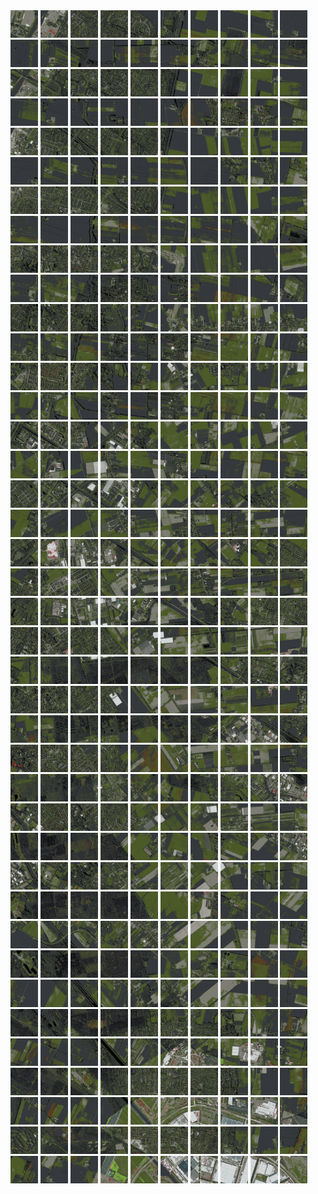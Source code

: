 <html>
<div>
<img src="https://github.com/HakkaTjakka/NL_TILE_MAP/blob/main/18/613/-1037/r.6130.-10370.png" height="44" width="44">
<img src="https://github.com/HakkaTjakka/NL_TILE_MAP/blob/main/18/613/-1037/r.6131.-10370.png" height="44" width="44">
<img src="https://github.com/HakkaTjakka/NL_TILE_MAP/blob/main/18/613/-1037/r.6132.-10370.png" height="44" width="44">
<img src="https://github.com/HakkaTjakka/NL_TILE_MAP/blob/main/18/613/-1037/r.6133.-10370.png" height="44" width="44">
<img src="https://github.com/HakkaTjakka/NL_TILE_MAP/blob/main/18/613/-1037/r.6134.-10370.png" height="44" width="44">
<img src="https://github.com/HakkaTjakka/NL_TILE_MAP/blob/main/18/613/-1037/r.6135.-10370.png" height="44" width="44">
<img src="https://github.com/HakkaTjakka/NL_TILE_MAP/blob/main/18/613/-1037/r.6136.-10370.png" height="44" width="44">
<img src="https://github.com/HakkaTjakka/NL_TILE_MAP/blob/main/18/613/-1037/r.6137.-10370.png" height="44" width="44">
<img src="https://github.com/HakkaTjakka/NL_TILE_MAP/blob/main/18/613/-1037/r.6138.-10370.png" height="44" width="44">
<img src="https://github.com/HakkaTjakka/NL_TILE_MAP/blob/main/18/613/-1037/r.6139.-10370.png" height="44" width="44">
<img src="https://github.com/HakkaTjakka/NL_TILE_MAP/blob/main/18/614/-1037/r.6140.-10370.png" height="44" width="44">
<img src="https://github.com/HakkaTjakka/NL_TILE_MAP/blob/main/18/614/-1037/r.6141.-10370.png" height="44" width="44">
<img src="https://github.com/HakkaTjakka/NL_TILE_MAP/blob/main/18/614/-1037/r.6142.-10370.png" height="44" width="44">
<img src="https://github.com/HakkaTjakka/NL_TILE_MAP/blob/main/18/614/-1037/r.6143.-10370.png" height="44" width="44">
<img src="https://github.com/HakkaTjakka/NL_TILE_MAP/blob/main/18/614/-1037/r.6144.-10370.png" height="44" width="44">
<img src="https://github.com/HakkaTjakka/NL_TILE_MAP/blob/main/18/614/-1037/r.6145.-10370.png" height="44" width="44">
<img src="https://github.com/HakkaTjakka/NL_TILE_MAP/blob/main/18/614/-1037/r.6146.-10370.png" height="44" width="44">
<img src="https://github.com/HakkaTjakka/NL_TILE_MAP/blob/main/18/614/-1037/r.6147.-10370.png" height="44" width="44">
<img src="https://github.com/HakkaTjakka/NL_TILE_MAP/blob/main/18/614/-1037/r.6148.-10370.png" height="44" width="44">
<img src="https://github.com/HakkaTjakka/NL_TILE_MAP/blob/main/18/614/-1037/r.6149.-10370.png" height="44" width="44">
<br>
<img src="https://github.com/HakkaTjakka/NL_TILE_MAP/blob/main/18/613/-1037/r.6130.-10369.png" height="44" width="44">
<img src="https://github.com/HakkaTjakka/NL_TILE_MAP/blob/main/18/613/-1037/r.6131.-10369.png" height="44" width="44">
<img src="https://github.com/HakkaTjakka/NL_TILE_MAP/blob/main/18/613/-1037/r.6132.-10369.png" height="44" width="44">
<img src="https://github.com/HakkaTjakka/NL_TILE_MAP/blob/main/18/613/-1037/r.6133.-10369.png" height="44" width="44">
<img src="https://github.com/HakkaTjakka/NL_TILE_MAP/blob/main/18/613/-1037/r.6134.-10369.png" height="44" width="44">
<img src="https://github.com/HakkaTjakka/NL_TILE_MAP/blob/main/18/613/-1037/r.6135.-10369.png" height="44" width="44">
<img src="https://github.com/HakkaTjakka/NL_TILE_MAP/blob/main/18/613/-1037/r.6136.-10369.png" height="44" width="44">
<img src="https://github.com/HakkaTjakka/NL_TILE_MAP/blob/main/18/613/-1037/r.6137.-10369.png" height="44" width="44">
<img src="https://github.com/HakkaTjakka/NL_TILE_MAP/blob/main/18/613/-1037/r.6138.-10369.png" height="44" width="44">
<img src="https://github.com/HakkaTjakka/NL_TILE_MAP/blob/main/18/613/-1037/r.6139.-10369.png" height="44" width="44">
<img src="https://github.com/HakkaTjakka/NL_TILE_MAP/blob/main/18/614/-1037/r.6140.-10369.png" height="44" width="44">
<img src="https://github.com/HakkaTjakka/NL_TILE_MAP/blob/main/18/614/-1037/r.6141.-10369.png" height="44" width="44">
<img src="https://github.com/HakkaTjakka/NL_TILE_MAP/blob/main/18/614/-1037/r.6142.-10369.png" height="44" width="44">
<img src="https://github.com/HakkaTjakka/NL_TILE_MAP/blob/main/18/614/-1037/r.6143.-10369.png" height="44" width="44">
<img src="https://github.com/HakkaTjakka/NL_TILE_MAP/blob/main/18/614/-1037/r.6144.-10369.png" height="44" width="44">
<img src="https://github.com/HakkaTjakka/NL_TILE_MAP/blob/main/18/614/-1037/r.6145.-10369.png" height="44" width="44">
<img src="https://github.com/HakkaTjakka/NL_TILE_MAP/blob/main/18/614/-1037/r.6146.-10369.png" height="44" width="44">
<img src="https://github.com/HakkaTjakka/NL_TILE_MAP/blob/main/18/614/-1037/r.6147.-10369.png" height="44" width="44">
<img src="https://github.com/HakkaTjakka/NL_TILE_MAP/blob/main/18/614/-1037/r.6148.-10369.png" height="44" width="44">
<img src="https://github.com/HakkaTjakka/NL_TILE_MAP/blob/main/18/614/-1037/r.6149.-10369.png" height="44" width="44">
<br>
<img src="https://github.com/HakkaTjakka/NL_TILE_MAP/blob/main/18/613/-1037/r.6130.-10368.png" height="44" width="44">
<img src="https://github.com/HakkaTjakka/NL_TILE_MAP/blob/main/18/613/-1037/r.6131.-10368.png" height="44" width="44">
<img src="https://github.com/HakkaTjakka/NL_TILE_MAP/blob/main/18/613/-1037/r.6132.-10368.png" height="44" width="44">
<img src="https://github.com/HakkaTjakka/NL_TILE_MAP/blob/main/18/613/-1037/r.6133.-10368.png" height="44" width="44">
<img src="https://github.com/HakkaTjakka/NL_TILE_MAP/blob/main/18/613/-1037/r.6134.-10368.png" height="44" width="44">
<img src="https://github.com/HakkaTjakka/NL_TILE_MAP/blob/main/18/613/-1037/r.6135.-10368.png" height="44" width="44">
<img src="https://github.com/HakkaTjakka/NL_TILE_MAP/blob/main/18/613/-1037/r.6136.-10368.png" height="44" width="44">
<img src="https://github.com/HakkaTjakka/NL_TILE_MAP/blob/main/18/613/-1037/r.6137.-10368.png" height="44" width="44">
<img src="https://github.com/HakkaTjakka/NL_TILE_MAP/blob/main/18/613/-1037/r.6138.-10368.png" height="44" width="44">
<img src="https://github.com/HakkaTjakka/NL_TILE_MAP/blob/main/18/613/-1037/r.6139.-10368.png" height="44" width="44">
<img src="https://github.com/HakkaTjakka/NL_TILE_MAP/blob/main/18/614/-1037/r.6140.-10368.png" height="44" width="44">
<img src="https://github.com/HakkaTjakka/NL_TILE_MAP/blob/main/18/614/-1037/r.6141.-10368.png" height="44" width="44">
<img src="https://github.com/HakkaTjakka/NL_TILE_MAP/blob/main/18/614/-1037/r.6142.-10368.png" height="44" width="44">
<img src="https://github.com/HakkaTjakka/NL_TILE_MAP/blob/main/18/614/-1037/r.6143.-10368.png" height="44" width="44">
<img src="https://github.com/HakkaTjakka/NL_TILE_MAP/blob/main/18/614/-1037/r.6144.-10368.png" height="44" width="44">
<img src="https://github.com/HakkaTjakka/NL_TILE_MAP/blob/main/18/614/-1037/r.6145.-10368.png" height="44" width="44">
<img src="https://github.com/HakkaTjakka/NL_TILE_MAP/blob/main/18/614/-1037/r.6146.-10368.png" height="44" width="44">
<img src="https://github.com/HakkaTjakka/NL_TILE_MAP/blob/main/18/614/-1037/r.6147.-10368.png" height="44" width="44">
<img src="https://github.com/HakkaTjakka/NL_TILE_MAP/blob/main/18/614/-1037/r.6148.-10368.png" height="44" width="44">
<img src="https://github.com/HakkaTjakka/NL_TILE_MAP/blob/main/18/614/-1037/r.6149.-10368.png" height="44" width="44">
<br>
<img src="https://github.com/HakkaTjakka/NL_TILE_MAP/blob/main/18/613/-1037/r.6130.-10367.png" height="44" width="44">
<img src="https://github.com/HakkaTjakka/NL_TILE_MAP/blob/main/18/613/-1037/r.6131.-10367.png" height="44" width="44">
<img src="https://github.com/HakkaTjakka/NL_TILE_MAP/blob/main/18/613/-1037/r.6132.-10367.png" height="44" width="44">
<img src="https://github.com/HakkaTjakka/NL_TILE_MAP/blob/main/18/613/-1037/r.6133.-10367.png" height="44" width="44">
<img src="https://github.com/HakkaTjakka/NL_TILE_MAP/blob/main/18/613/-1037/r.6134.-10367.png" height="44" width="44">
<img src="https://github.com/HakkaTjakka/NL_TILE_MAP/blob/main/18/613/-1037/r.6135.-10367.png" height="44" width="44">
<img src="https://github.com/HakkaTjakka/NL_TILE_MAP/blob/main/18/613/-1037/r.6136.-10367.png" height="44" width="44">
<img src="https://github.com/HakkaTjakka/NL_TILE_MAP/blob/main/18/613/-1037/r.6137.-10367.png" height="44" width="44">
<img src="https://github.com/HakkaTjakka/NL_TILE_MAP/blob/main/18/613/-1037/r.6138.-10367.png" height="44" width="44">
<img src="https://github.com/HakkaTjakka/NL_TILE_MAP/blob/main/18/613/-1037/r.6139.-10367.png" height="44" width="44">
<img src="https://github.com/HakkaTjakka/NL_TILE_MAP/blob/main/18/614/-1037/r.6140.-10367.png" height="44" width="44">
<img src="https://github.com/HakkaTjakka/NL_TILE_MAP/blob/main/18/614/-1037/r.6141.-10367.png" height="44" width="44">
<img src="https://github.com/HakkaTjakka/NL_TILE_MAP/blob/main/18/614/-1037/r.6142.-10367.png" height="44" width="44">
<img src="https://github.com/HakkaTjakka/NL_TILE_MAP/blob/main/18/614/-1037/r.6143.-10367.png" height="44" width="44">
<img src="https://github.com/HakkaTjakka/NL_TILE_MAP/blob/main/18/614/-1037/r.6144.-10367.png" height="44" width="44">
<img src="https://github.com/HakkaTjakka/NL_TILE_MAP/blob/main/18/614/-1037/r.6145.-10367.png" height="44" width="44">
<img src="https://github.com/HakkaTjakka/NL_TILE_MAP/blob/main/18/614/-1037/r.6146.-10367.png" height="44" width="44">
<img src="https://github.com/HakkaTjakka/NL_TILE_MAP/blob/main/18/614/-1037/r.6147.-10367.png" height="44" width="44">
<img src="https://github.com/HakkaTjakka/NL_TILE_MAP/blob/main/18/614/-1037/r.6148.-10367.png" height="44" width="44">
<img src="https://github.com/HakkaTjakka/NL_TILE_MAP/blob/main/18/614/-1037/r.6149.-10367.png" height="44" width="44">
<br>
<img src="https://github.com/HakkaTjakka/NL_TILE_MAP/blob/main/18/613/-1037/r.6130.-10366.png" height="44" width="44">
<img src="https://github.com/HakkaTjakka/NL_TILE_MAP/blob/main/18/613/-1037/r.6131.-10366.png" height="44" width="44">
<img src="https://github.com/HakkaTjakka/NL_TILE_MAP/blob/main/18/613/-1037/r.6132.-10366.png" height="44" width="44">
<img src="https://github.com/HakkaTjakka/NL_TILE_MAP/blob/main/18/613/-1037/r.6133.-10366.png" height="44" width="44">
<img src="https://github.com/HakkaTjakka/NL_TILE_MAP/blob/main/18/613/-1037/r.6134.-10366.png" height="44" width="44">
<img src="https://github.com/HakkaTjakka/NL_TILE_MAP/blob/main/18/613/-1037/r.6135.-10366.png" height="44" width="44">
<img src="https://github.com/HakkaTjakka/NL_TILE_MAP/blob/main/18/613/-1037/r.6136.-10366.png" height="44" width="44">
<img src="https://github.com/HakkaTjakka/NL_TILE_MAP/blob/main/18/613/-1037/r.6137.-10366.png" height="44" width="44">
<img src="https://github.com/HakkaTjakka/NL_TILE_MAP/blob/main/18/613/-1037/r.6138.-10366.png" height="44" width="44">
<img src="https://github.com/HakkaTjakka/NL_TILE_MAP/blob/main/18/613/-1037/r.6139.-10366.png" height="44" width="44">
<img src="https://github.com/HakkaTjakka/NL_TILE_MAP/blob/main/18/614/-1037/r.6140.-10366.png" height="44" width="44">
<img src="https://github.com/HakkaTjakka/NL_TILE_MAP/blob/main/18/614/-1037/r.6141.-10366.png" height="44" width="44">
<img src="https://github.com/HakkaTjakka/NL_TILE_MAP/blob/main/18/614/-1037/r.6142.-10366.png" height="44" width="44">
<img src="https://github.com/HakkaTjakka/NL_TILE_MAP/blob/main/18/614/-1037/r.6143.-10366.png" height="44" width="44">
<img src="https://github.com/HakkaTjakka/NL_TILE_MAP/blob/main/18/614/-1037/r.6144.-10366.png" height="44" width="44">
<img src="https://github.com/HakkaTjakka/NL_TILE_MAP/blob/main/18/614/-1037/r.6145.-10366.png" height="44" width="44">
<img src="https://github.com/HakkaTjakka/NL_TILE_MAP/blob/main/18/614/-1037/r.6146.-10366.png" height="44" width="44">
<img src="https://github.com/HakkaTjakka/NL_TILE_MAP/blob/main/18/614/-1037/r.6147.-10366.png" height="44" width="44">
<img src="https://github.com/HakkaTjakka/NL_TILE_MAP/blob/main/18/614/-1037/r.6148.-10366.png" height="44" width="44">
<img src="https://github.com/HakkaTjakka/NL_TILE_MAP/blob/main/18/614/-1037/r.6149.-10366.png" height="44" width="44">
<br>
<img src="https://github.com/HakkaTjakka/NL_TILE_MAP/blob/main/18/613/-1037/r.6130.-10365.png" height="44" width="44">
<img src="https://github.com/HakkaTjakka/NL_TILE_MAP/blob/main/18/613/-1037/r.6131.-10365.png" height="44" width="44">
<img src="https://github.com/HakkaTjakka/NL_TILE_MAP/blob/main/18/613/-1037/r.6132.-10365.png" height="44" width="44">
<img src="https://github.com/HakkaTjakka/NL_TILE_MAP/blob/main/18/613/-1037/r.6133.-10365.png" height="44" width="44">
<img src="https://github.com/HakkaTjakka/NL_TILE_MAP/blob/main/18/613/-1037/r.6134.-10365.png" height="44" width="44">
<img src="https://github.com/HakkaTjakka/NL_TILE_MAP/blob/main/18/613/-1037/r.6135.-10365.png" height="44" width="44">
<img src="https://github.com/HakkaTjakka/NL_TILE_MAP/blob/main/18/613/-1037/r.6136.-10365.png" height="44" width="44">
<img src="https://github.com/HakkaTjakka/NL_TILE_MAP/blob/main/18/613/-1037/r.6137.-10365.png" height="44" width="44">
<img src="https://github.com/HakkaTjakka/NL_TILE_MAP/blob/main/18/613/-1037/r.6138.-10365.png" height="44" width="44">
<img src="https://github.com/HakkaTjakka/NL_TILE_MAP/blob/main/18/613/-1037/r.6139.-10365.png" height="44" width="44">
<img src="https://github.com/HakkaTjakka/NL_TILE_MAP/blob/main/18/614/-1037/r.6140.-10365.png" height="44" width="44">
<img src="https://github.com/HakkaTjakka/NL_TILE_MAP/blob/main/18/614/-1037/r.6141.-10365.png" height="44" width="44">
<img src="https://github.com/HakkaTjakka/NL_TILE_MAP/blob/main/18/614/-1037/r.6142.-10365.png" height="44" width="44">
<img src="https://github.com/HakkaTjakka/NL_TILE_MAP/blob/main/18/614/-1037/r.6143.-10365.png" height="44" width="44">
<img src="https://github.com/HakkaTjakka/NL_TILE_MAP/blob/main/18/614/-1037/r.6144.-10365.png" height="44" width="44">
<img src="https://github.com/HakkaTjakka/NL_TILE_MAP/blob/main/18/614/-1037/r.6145.-10365.png" height="44" width="44">
<img src="https://github.com/HakkaTjakka/NL_TILE_MAP/blob/main/18/614/-1037/r.6146.-10365.png" height="44" width="44">
<img src="https://github.com/HakkaTjakka/NL_TILE_MAP/blob/main/18/614/-1037/r.6147.-10365.png" height="44" width="44">
<img src="https://github.com/HakkaTjakka/NL_TILE_MAP/blob/main/18/614/-1037/r.6148.-10365.png" height="44" width="44">
<img src="https://github.com/HakkaTjakka/NL_TILE_MAP/blob/main/18/614/-1037/r.6149.-10365.png" height="44" width="44">
<br>
<img src="https://github.com/HakkaTjakka/NL_TILE_MAP/blob/main/18/613/-1037/r.6130.-10364.png" height="44" width="44">
<img src="https://github.com/HakkaTjakka/NL_TILE_MAP/blob/main/18/613/-1037/r.6131.-10364.png" height="44" width="44">
<img src="https://github.com/HakkaTjakka/NL_TILE_MAP/blob/main/18/613/-1037/r.6132.-10364.png" height="44" width="44">
<img src="https://github.com/HakkaTjakka/NL_TILE_MAP/blob/main/18/613/-1037/r.6133.-10364.png" height="44" width="44">
<img src="https://github.com/HakkaTjakka/NL_TILE_MAP/blob/main/18/613/-1037/r.6134.-10364.png" height="44" width="44">
<img src="https://github.com/HakkaTjakka/NL_TILE_MAP/blob/main/18/613/-1037/r.6135.-10364.png" height="44" width="44">
<img src="https://github.com/HakkaTjakka/NL_TILE_MAP/blob/main/18/613/-1037/r.6136.-10364.png" height="44" width="44">
<img src="https://github.com/HakkaTjakka/NL_TILE_MAP/blob/main/18/613/-1037/r.6137.-10364.png" height="44" width="44">
<img src="https://github.com/HakkaTjakka/NL_TILE_MAP/blob/main/18/613/-1037/r.6138.-10364.png" height="44" width="44">
<img src="https://github.com/HakkaTjakka/NL_TILE_MAP/blob/main/18/613/-1037/r.6139.-10364.png" height="44" width="44">
<img src="https://github.com/HakkaTjakka/NL_TILE_MAP/blob/main/18/614/-1037/r.6140.-10364.png" height="44" width="44">
<img src="https://github.com/HakkaTjakka/NL_TILE_MAP/blob/main/18/614/-1037/r.6141.-10364.png" height="44" width="44">
<img src="https://github.com/HakkaTjakka/NL_TILE_MAP/blob/main/18/614/-1037/r.6142.-10364.png" height="44" width="44">
<img src="https://github.com/HakkaTjakka/NL_TILE_MAP/blob/main/18/614/-1037/r.6143.-10364.png" height="44" width="44">
<img src="https://github.com/HakkaTjakka/NL_TILE_MAP/blob/main/18/614/-1037/r.6144.-10364.png" height="44" width="44">
<img src="https://github.com/HakkaTjakka/NL_TILE_MAP/blob/main/18/614/-1037/r.6145.-10364.png" height="44" width="44">
<img src="https://github.com/HakkaTjakka/NL_TILE_MAP/blob/main/18/614/-1037/r.6146.-10364.png" height="44" width="44">
<img src="https://github.com/HakkaTjakka/NL_TILE_MAP/blob/main/18/614/-1037/r.6147.-10364.png" height="44" width="44">
<img src="https://github.com/HakkaTjakka/NL_TILE_MAP/blob/main/18/614/-1037/r.6148.-10364.png" height="44" width="44">
<img src="https://github.com/HakkaTjakka/NL_TILE_MAP/blob/main/18/614/-1037/r.6149.-10364.png" height="44" width="44">
<br>
<img src="https://github.com/HakkaTjakka/NL_TILE_MAP/blob/main/18/613/-1037/r.6130.-10363.png" height="44" width="44">
<img src="https://github.com/HakkaTjakka/NL_TILE_MAP/blob/main/18/613/-1037/r.6131.-10363.png" height="44" width="44">
<img src="https://github.com/HakkaTjakka/NL_TILE_MAP/blob/main/18/613/-1037/r.6132.-10363.png" height="44" width="44">
<img src="https://github.com/HakkaTjakka/NL_TILE_MAP/blob/main/18/613/-1037/r.6133.-10363.png" height="44" width="44">
<img src="https://github.com/HakkaTjakka/NL_TILE_MAP/blob/main/18/613/-1037/r.6134.-10363.png" height="44" width="44">
<img src="https://github.com/HakkaTjakka/NL_TILE_MAP/blob/main/18/613/-1037/r.6135.-10363.png" height="44" width="44">
<img src="https://github.com/HakkaTjakka/NL_TILE_MAP/blob/main/18/613/-1037/r.6136.-10363.png" height="44" width="44">
<img src="https://github.com/HakkaTjakka/NL_TILE_MAP/blob/main/18/613/-1037/r.6137.-10363.png" height="44" width="44">
<img src="https://github.com/HakkaTjakka/NL_TILE_MAP/blob/main/18/613/-1037/r.6138.-10363.png" height="44" width="44">
<img src="https://github.com/HakkaTjakka/NL_TILE_MAP/blob/main/18/613/-1037/r.6139.-10363.png" height="44" width="44">
<img src="https://github.com/HakkaTjakka/NL_TILE_MAP/blob/main/18/614/-1037/r.6140.-10363.png" height="44" width="44">
<img src="https://github.com/HakkaTjakka/NL_TILE_MAP/blob/main/18/614/-1037/r.6141.-10363.png" height="44" width="44">
<img src="https://github.com/HakkaTjakka/NL_TILE_MAP/blob/main/18/614/-1037/r.6142.-10363.png" height="44" width="44">
<img src="https://github.com/HakkaTjakka/NL_TILE_MAP/blob/main/18/614/-1037/r.6143.-10363.png" height="44" width="44">
<img src="https://github.com/HakkaTjakka/NL_TILE_MAP/blob/main/18/614/-1037/r.6144.-10363.png" height="44" width="44">
<img src="https://github.com/HakkaTjakka/NL_TILE_MAP/blob/main/18/614/-1037/r.6145.-10363.png" height="44" width="44">
<img src="https://github.com/HakkaTjakka/NL_TILE_MAP/blob/main/18/614/-1037/r.6146.-10363.png" height="44" width="44">
<img src="https://github.com/HakkaTjakka/NL_TILE_MAP/blob/main/18/614/-1037/r.6147.-10363.png" height="44" width="44">
<img src="https://github.com/HakkaTjakka/NL_TILE_MAP/blob/main/18/614/-1037/r.6148.-10363.png" height="44" width="44">
<img src="https://github.com/HakkaTjakka/NL_TILE_MAP/blob/main/18/614/-1037/r.6149.-10363.png" height="44" width="44">
<br>
<img src="https://github.com/HakkaTjakka/NL_TILE_MAP/blob/main/18/613/-1037/r.6130.-10362.png" height="44" width="44">
<img src="https://github.com/HakkaTjakka/NL_TILE_MAP/blob/main/18/613/-1037/r.6131.-10362.png" height="44" width="44">
<img src="https://github.com/HakkaTjakka/NL_TILE_MAP/blob/main/18/613/-1037/r.6132.-10362.png" height="44" width="44">
<img src="https://github.com/HakkaTjakka/NL_TILE_MAP/blob/main/18/613/-1037/r.6133.-10362.png" height="44" width="44">
<img src="https://github.com/HakkaTjakka/NL_TILE_MAP/blob/main/18/613/-1037/r.6134.-10362.png" height="44" width="44">
<img src="https://github.com/HakkaTjakka/NL_TILE_MAP/blob/main/18/613/-1037/r.6135.-10362.png" height="44" width="44">
<img src="https://github.com/HakkaTjakka/NL_TILE_MAP/blob/main/18/613/-1037/r.6136.-10362.png" height="44" width="44">
<img src="https://github.com/HakkaTjakka/NL_TILE_MAP/blob/main/18/613/-1037/r.6137.-10362.png" height="44" width="44">
<img src="https://github.com/HakkaTjakka/NL_TILE_MAP/blob/main/18/613/-1037/r.6138.-10362.png" height="44" width="44">
<img src="https://github.com/HakkaTjakka/NL_TILE_MAP/blob/main/18/613/-1037/r.6139.-10362.png" height="44" width="44">
<img src="https://github.com/HakkaTjakka/NL_TILE_MAP/blob/main/18/614/-1037/r.6140.-10362.png" height="44" width="44">
<img src="https://github.com/HakkaTjakka/NL_TILE_MAP/blob/main/18/614/-1037/r.6141.-10362.png" height="44" width="44">
<img src="https://github.com/HakkaTjakka/NL_TILE_MAP/blob/main/18/614/-1037/r.6142.-10362.png" height="44" width="44">
<img src="https://github.com/HakkaTjakka/NL_TILE_MAP/blob/main/18/614/-1037/r.6143.-10362.png" height="44" width="44">
<img src="https://github.com/HakkaTjakka/NL_TILE_MAP/blob/main/18/614/-1037/r.6144.-10362.png" height="44" width="44">
<img src="https://github.com/HakkaTjakka/NL_TILE_MAP/blob/main/18/614/-1037/r.6145.-10362.png" height="44" width="44">
<img src="https://github.com/HakkaTjakka/NL_TILE_MAP/blob/main/18/614/-1037/r.6146.-10362.png" height="44" width="44">
<img src="https://github.com/HakkaTjakka/NL_TILE_MAP/blob/main/18/614/-1037/r.6147.-10362.png" height="44" width="44">
<img src="https://github.com/HakkaTjakka/NL_TILE_MAP/blob/main/18/614/-1037/r.6148.-10362.png" height="44" width="44">
<img src="https://github.com/HakkaTjakka/NL_TILE_MAP/blob/main/18/614/-1037/r.6149.-10362.png" height="44" width="44">
<br>
<img src="https://github.com/HakkaTjakka/NL_TILE_MAP/blob/main/18/613/-1037/r.6130.-10361.png" height="44" width="44">
<img src="https://github.com/HakkaTjakka/NL_TILE_MAP/blob/main/18/613/-1037/r.6131.-10361.png" height="44" width="44">
<img src="https://github.com/HakkaTjakka/NL_TILE_MAP/blob/main/18/613/-1037/r.6132.-10361.png" height="44" width="44">
<img src="https://github.com/HakkaTjakka/NL_TILE_MAP/blob/main/18/613/-1037/r.6133.-10361.png" height="44" width="44">
<img src="https://github.com/HakkaTjakka/NL_TILE_MAP/blob/main/18/613/-1037/r.6134.-10361.png" height="44" width="44">
<img src="https://github.com/HakkaTjakka/NL_TILE_MAP/blob/main/18/613/-1037/r.6135.-10361.png" height="44" width="44">
<img src="https://github.com/HakkaTjakka/NL_TILE_MAP/blob/main/18/613/-1037/r.6136.-10361.png" height="44" width="44">
<img src="https://github.com/HakkaTjakka/NL_TILE_MAP/blob/main/18/613/-1037/r.6137.-10361.png" height="44" width="44">
<img src="https://github.com/HakkaTjakka/NL_TILE_MAP/blob/main/18/613/-1037/r.6138.-10361.png" height="44" width="44">
<img src="https://github.com/HakkaTjakka/NL_TILE_MAP/blob/main/18/613/-1037/r.6139.-10361.png" height="44" width="44">
<img src="https://github.com/HakkaTjakka/NL_TILE_MAP/blob/main/18/614/-1037/r.6140.-10361.png" height="44" width="44">
<img src="https://github.com/HakkaTjakka/NL_TILE_MAP/blob/main/18/614/-1037/r.6141.-10361.png" height="44" width="44">
<img src="https://github.com/HakkaTjakka/NL_TILE_MAP/blob/main/18/614/-1037/r.6142.-10361.png" height="44" width="44">
<img src="https://github.com/HakkaTjakka/NL_TILE_MAP/blob/main/18/614/-1037/r.6143.-10361.png" height="44" width="44">
<img src="https://github.com/HakkaTjakka/NL_TILE_MAP/blob/main/18/614/-1037/r.6144.-10361.png" height="44" width="44">
<img src="https://github.com/HakkaTjakka/NL_TILE_MAP/blob/main/18/614/-1037/r.6145.-10361.png" height="44" width="44">
<img src="https://github.com/HakkaTjakka/NL_TILE_MAP/blob/main/18/614/-1037/r.6146.-10361.png" height="44" width="44">
<img src="https://github.com/HakkaTjakka/NL_TILE_MAP/blob/main/18/614/-1037/r.6147.-10361.png" height="44" width="44">
<img src="https://github.com/HakkaTjakka/NL_TILE_MAP/blob/main/18/614/-1037/r.6148.-10361.png" height="44" width="44">
<img src="https://github.com/HakkaTjakka/NL_TILE_MAP/blob/main/18/614/-1037/r.6149.-10361.png" height="44" width="44">
<br>
<img src="https://github.com/HakkaTjakka/NL_TILE_MAP/blob/main/18/613/-1036/r.6130.-10360.png" height="44" width="44">
<img src="https://github.com/HakkaTjakka/NL_TILE_MAP/blob/main/18/613/-1036/r.6131.-10360.png" height="44" width="44">
<img src="https://github.com/HakkaTjakka/NL_TILE_MAP/blob/main/18/613/-1036/r.6132.-10360.png" height="44" width="44">
<img src="https://github.com/HakkaTjakka/NL_TILE_MAP/blob/main/18/613/-1036/r.6133.-10360.png" height="44" width="44">
<img src="https://github.com/HakkaTjakka/NL_TILE_MAP/blob/main/18/613/-1036/r.6134.-10360.png" height="44" width="44">
<img src="https://github.com/HakkaTjakka/NL_TILE_MAP/blob/main/18/613/-1036/r.6135.-10360.png" height="44" width="44">
<img src="https://github.com/HakkaTjakka/NL_TILE_MAP/blob/main/18/613/-1036/r.6136.-10360.png" height="44" width="44">
<img src="https://github.com/HakkaTjakka/NL_TILE_MAP/blob/main/18/613/-1036/r.6137.-10360.png" height="44" width="44">
<img src="https://github.com/HakkaTjakka/NL_TILE_MAP/blob/main/18/613/-1036/r.6138.-10360.png" height="44" width="44">
<img src="https://github.com/HakkaTjakka/NL_TILE_MAP/blob/main/18/613/-1036/r.6139.-10360.png" height="44" width="44">
<img src="https://github.com/HakkaTjakka/NL_TILE_MAP/blob/main/18/614/-1036/r.6140.-10360.png" height="44" width="44">
<img src="https://github.com/HakkaTjakka/NL_TILE_MAP/blob/main/18/614/-1036/r.6141.-10360.png" height="44" width="44">
<img src="https://github.com/HakkaTjakka/NL_TILE_MAP/blob/main/18/614/-1036/r.6142.-10360.png" height="44" width="44">
<img src="https://github.com/HakkaTjakka/NL_TILE_MAP/blob/main/18/614/-1036/r.6143.-10360.png" height="44" width="44">
<img src="https://github.com/HakkaTjakka/NL_TILE_MAP/blob/main/18/614/-1036/r.6144.-10360.png" height="44" width="44">
<img src="https://github.com/HakkaTjakka/NL_TILE_MAP/blob/main/18/614/-1036/r.6145.-10360.png" height="44" width="44">
<img src="https://github.com/HakkaTjakka/NL_TILE_MAP/blob/main/18/614/-1036/r.6146.-10360.png" height="44" width="44">
<img src="https://github.com/HakkaTjakka/NL_TILE_MAP/blob/main/18/614/-1036/r.6147.-10360.png" height="44" width="44">
<img src="https://github.com/HakkaTjakka/NL_TILE_MAP/blob/main/18/614/-1036/r.6148.-10360.png" height="44" width="44">
<img src="https://github.com/HakkaTjakka/NL_TILE_MAP/blob/main/18/614/-1036/r.6149.-10360.png" height="44" width="44">
<br>
<img src="https://github.com/HakkaTjakka/NL_TILE_MAP/blob/main/18/613/-1036/r.6130.-10359.png" height="44" width="44">
<img src="https://github.com/HakkaTjakka/NL_TILE_MAP/blob/main/18/613/-1036/r.6131.-10359.png" height="44" width="44">
<img src="https://github.com/HakkaTjakka/NL_TILE_MAP/blob/main/18/613/-1036/r.6132.-10359.png" height="44" width="44">
<img src="https://github.com/HakkaTjakka/NL_TILE_MAP/blob/main/18/613/-1036/r.6133.-10359.png" height="44" width="44">
<img src="https://github.com/HakkaTjakka/NL_TILE_MAP/blob/main/18/613/-1036/r.6134.-10359.png" height="44" width="44">
<img src="https://github.com/HakkaTjakka/NL_TILE_MAP/blob/main/18/613/-1036/r.6135.-10359.png" height="44" width="44">
<img src="https://github.com/HakkaTjakka/NL_TILE_MAP/blob/main/18/613/-1036/r.6136.-10359.png" height="44" width="44">
<img src="https://github.com/HakkaTjakka/NL_TILE_MAP/blob/main/18/613/-1036/r.6137.-10359.png" height="44" width="44">
<img src="https://github.com/HakkaTjakka/NL_TILE_MAP/blob/main/18/613/-1036/r.6138.-10359.png" height="44" width="44">
<img src="https://github.com/HakkaTjakka/NL_TILE_MAP/blob/main/18/613/-1036/r.6139.-10359.png" height="44" width="44">
<img src="https://github.com/HakkaTjakka/NL_TILE_MAP/blob/main/18/614/-1036/r.6140.-10359.png" height="44" width="44">
<img src="https://github.com/HakkaTjakka/NL_TILE_MAP/blob/main/18/614/-1036/r.6141.-10359.png" height="44" width="44">
<img src="https://github.com/HakkaTjakka/NL_TILE_MAP/blob/main/18/614/-1036/r.6142.-10359.png" height="44" width="44">
<img src="https://github.com/HakkaTjakka/NL_TILE_MAP/blob/main/18/614/-1036/r.6143.-10359.png" height="44" width="44">
<img src="https://github.com/HakkaTjakka/NL_TILE_MAP/blob/main/18/614/-1036/r.6144.-10359.png" height="44" width="44">
<img src="https://github.com/HakkaTjakka/NL_TILE_MAP/blob/main/18/614/-1036/r.6145.-10359.png" height="44" width="44">
<img src="https://github.com/HakkaTjakka/NL_TILE_MAP/blob/main/18/614/-1036/r.6146.-10359.png" height="44" width="44">
<img src="https://github.com/HakkaTjakka/NL_TILE_MAP/blob/main/18/614/-1036/r.6147.-10359.png" height="44" width="44">
<img src="https://github.com/HakkaTjakka/NL_TILE_MAP/blob/main/18/614/-1036/r.6148.-10359.png" height="44" width="44">
<img src="https://github.com/HakkaTjakka/NL_TILE_MAP/blob/main/18/614/-1036/r.6149.-10359.png" height="44" width="44">
<br>
<img src="https://github.com/HakkaTjakka/NL_TILE_MAP/blob/main/18/613/-1036/r.6130.-10358.png" height="44" width="44">
<img src="https://github.com/HakkaTjakka/NL_TILE_MAP/blob/main/18/613/-1036/r.6131.-10358.png" height="44" width="44">
<img src="https://github.com/HakkaTjakka/NL_TILE_MAP/blob/main/18/613/-1036/r.6132.-10358.png" height="44" width="44">
<img src="https://github.com/HakkaTjakka/NL_TILE_MAP/blob/main/18/613/-1036/r.6133.-10358.png" height="44" width="44">
<img src="https://github.com/HakkaTjakka/NL_TILE_MAP/blob/main/18/613/-1036/r.6134.-10358.png" height="44" width="44">
<img src="https://github.com/HakkaTjakka/NL_TILE_MAP/blob/main/18/613/-1036/r.6135.-10358.png" height="44" width="44">
<img src="https://github.com/HakkaTjakka/NL_TILE_MAP/blob/main/18/613/-1036/r.6136.-10358.png" height="44" width="44">
<img src="https://github.com/HakkaTjakka/NL_TILE_MAP/blob/main/18/613/-1036/r.6137.-10358.png" height="44" width="44">
<img src="https://github.com/HakkaTjakka/NL_TILE_MAP/blob/main/18/613/-1036/r.6138.-10358.png" height="44" width="44">
<img src="https://github.com/HakkaTjakka/NL_TILE_MAP/blob/main/18/613/-1036/r.6139.-10358.png" height="44" width="44">
<img src="https://github.com/HakkaTjakka/NL_TILE_MAP/blob/main/18/614/-1036/r.6140.-10358.png" height="44" width="44">
<img src="https://github.com/HakkaTjakka/NL_TILE_MAP/blob/main/18/614/-1036/r.6141.-10358.png" height="44" width="44">
<img src="https://github.com/HakkaTjakka/NL_TILE_MAP/blob/main/18/614/-1036/r.6142.-10358.png" height="44" width="44">
<img src="https://github.com/HakkaTjakka/NL_TILE_MAP/blob/main/18/614/-1036/r.6143.-10358.png" height="44" width="44">
<img src="https://github.com/HakkaTjakka/NL_TILE_MAP/blob/main/18/614/-1036/r.6144.-10358.png" height="44" width="44">
<img src="https://github.com/HakkaTjakka/NL_TILE_MAP/blob/main/18/614/-1036/r.6145.-10358.png" height="44" width="44">
<img src="https://github.com/HakkaTjakka/NL_TILE_MAP/blob/main/18/614/-1036/r.6146.-10358.png" height="44" width="44">
<img src="https://github.com/HakkaTjakka/NL_TILE_MAP/blob/main/18/614/-1036/r.6147.-10358.png" height="44" width="44">
<img src="https://github.com/HakkaTjakka/NL_TILE_MAP/blob/main/18/614/-1036/r.6148.-10358.png" height="44" width="44">
<img src="https://github.com/HakkaTjakka/NL_TILE_MAP/blob/main/18/614/-1036/r.6149.-10358.png" height="44" width="44">
<br>
<img src="https://github.com/HakkaTjakka/NL_TILE_MAP/blob/main/18/613/-1036/r.6130.-10357.png" height="44" width="44">
<img src="https://github.com/HakkaTjakka/NL_TILE_MAP/blob/main/18/613/-1036/r.6131.-10357.png" height="44" width="44">
<img src="https://github.com/HakkaTjakka/NL_TILE_MAP/blob/main/18/613/-1036/r.6132.-10357.png" height="44" width="44">
<img src="https://github.com/HakkaTjakka/NL_TILE_MAP/blob/main/18/613/-1036/r.6133.-10357.png" height="44" width="44">
<img src="https://github.com/HakkaTjakka/NL_TILE_MAP/blob/main/18/613/-1036/r.6134.-10357.png" height="44" width="44">
<img src="https://github.com/HakkaTjakka/NL_TILE_MAP/blob/main/18/613/-1036/r.6135.-10357.png" height="44" width="44">
<img src="https://github.com/HakkaTjakka/NL_TILE_MAP/blob/main/18/613/-1036/r.6136.-10357.png" height="44" width="44">
<img src="https://github.com/HakkaTjakka/NL_TILE_MAP/blob/main/18/613/-1036/r.6137.-10357.png" height="44" width="44">
<img src="https://github.com/HakkaTjakka/NL_TILE_MAP/blob/main/18/613/-1036/r.6138.-10357.png" height="44" width="44">
<img src="https://github.com/HakkaTjakka/NL_TILE_MAP/blob/main/18/613/-1036/r.6139.-10357.png" height="44" width="44">
<img src="https://github.com/HakkaTjakka/NL_TILE_MAP/blob/main/18/614/-1036/r.6140.-10357.png" height="44" width="44">
<img src="https://github.com/HakkaTjakka/NL_TILE_MAP/blob/main/18/614/-1036/r.6141.-10357.png" height="44" width="44">
<img src="https://github.com/HakkaTjakka/NL_TILE_MAP/blob/main/18/614/-1036/r.6142.-10357.png" height="44" width="44">
<img src="https://github.com/HakkaTjakka/NL_TILE_MAP/blob/main/18/614/-1036/r.6143.-10357.png" height="44" width="44">
<img src="https://github.com/HakkaTjakka/NL_TILE_MAP/blob/main/18/614/-1036/r.6144.-10357.png" height="44" width="44">
<img src="https://github.com/HakkaTjakka/NL_TILE_MAP/blob/main/18/614/-1036/r.6145.-10357.png" height="44" width="44">
<img src="https://github.com/HakkaTjakka/NL_TILE_MAP/blob/main/18/614/-1036/r.6146.-10357.png" height="44" width="44">
<img src="https://github.com/HakkaTjakka/NL_TILE_MAP/blob/main/18/614/-1036/r.6147.-10357.png" height="44" width="44">
<img src="https://github.com/HakkaTjakka/NL_TILE_MAP/blob/main/18/614/-1036/r.6148.-10357.png" height="44" width="44">
<img src="https://github.com/HakkaTjakka/NL_TILE_MAP/blob/main/18/614/-1036/r.6149.-10357.png" height="44" width="44">
<br>
<img src="https://github.com/HakkaTjakka/NL_TILE_MAP/blob/main/18/613/-1036/r.6130.-10356.png" height="44" width="44">
<img src="https://github.com/HakkaTjakka/NL_TILE_MAP/blob/main/18/613/-1036/r.6131.-10356.png" height="44" width="44">
<img src="https://github.com/HakkaTjakka/NL_TILE_MAP/blob/main/18/613/-1036/r.6132.-10356.png" height="44" width="44">
<img src="https://github.com/HakkaTjakka/NL_TILE_MAP/blob/main/18/613/-1036/r.6133.-10356.png" height="44" width="44">
<img src="https://github.com/HakkaTjakka/NL_TILE_MAP/blob/main/18/613/-1036/r.6134.-10356.png" height="44" width="44">
<img src="https://github.com/HakkaTjakka/NL_TILE_MAP/blob/main/18/613/-1036/r.6135.-10356.png" height="44" width="44">
<img src="https://github.com/HakkaTjakka/NL_TILE_MAP/blob/main/18/613/-1036/r.6136.-10356.png" height="44" width="44">
<img src="https://github.com/HakkaTjakka/NL_TILE_MAP/blob/main/18/613/-1036/r.6137.-10356.png" height="44" width="44">
<img src="https://github.com/HakkaTjakka/NL_TILE_MAP/blob/main/18/613/-1036/r.6138.-10356.png" height="44" width="44">
<img src="https://github.com/HakkaTjakka/NL_TILE_MAP/blob/main/18/613/-1036/r.6139.-10356.png" height="44" width="44">
<img src="https://github.com/HakkaTjakka/NL_TILE_MAP/blob/main/18/614/-1036/r.6140.-10356.png" height="44" width="44">
<img src="https://github.com/HakkaTjakka/NL_TILE_MAP/blob/main/18/614/-1036/r.6141.-10356.png" height="44" width="44">
<img src="https://github.com/HakkaTjakka/NL_TILE_MAP/blob/main/18/614/-1036/r.6142.-10356.png" height="44" width="44">
<img src="https://github.com/HakkaTjakka/NL_TILE_MAP/blob/main/18/614/-1036/r.6143.-10356.png" height="44" width="44">
<img src="https://github.com/HakkaTjakka/NL_TILE_MAP/blob/main/18/614/-1036/r.6144.-10356.png" height="44" width="44">
<img src="https://github.com/HakkaTjakka/NL_TILE_MAP/blob/main/18/614/-1036/r.6145.-10356.png" height="44" width="44">
<img src="https://github.com/HakkaTjakka/NL_TILE_MAP/blob/main/18/614/-1036/r.6146.-10356.png" height="44" width="44">
<img src="https://github.com/HakkaTjakka/NL_TILE_MAP/blob/main/18/614/-1036/r.6147.-10356.png" height="44" width="44">
<img src="https://github.com/HakkaTjakka/NL_TILE_MAP/blob/main/18/614/-1036/r.6148.-10356.png" height="44" width="44">
<img src="https://github.com/HakkaTjakka/NL_TILE_MAP/blob/main/18/614/-1036/r.6149.-10356.png" height="44" width="44">
<br>
<img src="https://github.com/HakkaTjakka/NL_TILE_MAP/blob/main/18/613/-1036/r.6130.-10355.png" height="44" width="44">
<img src="https://github.com/HakkaTjakka/NL_TILE_MAP/blob/main/18/613/-1036/r.6131.-10355.png" height="44" width="44">
<img src="https://github.com/HakkaTjakka/NL_TILE_MAP/blob/main/18/613/-1036/r.6132.-10355.png" height="44" width="44">
<img src="https://github.com/HakkaTjakka/NL_TILE_MAP/blob/main/18/613/-1036/r.6133.-10355.png" height="44" width="44">
<img src="https://github.com/HakkaTjakka/NL_TILE_MAP/blob/main/18/613/-1036/r.6134.-10355.png" height="44" width="44">
<img src="https://github.com/HakkaTjakka/NL_TILE_MAP/blob/main/18/613/-1036/r.6135.-10355.png" height="44" width="44">
<img src="https://github.com/HakkaTjakka/NL_TILE_MAP/blob/main/18/613/-1036/r.6136.-10355.png" height="44" width="44">
<img src="https://github.com/HakkaTjakka/NL_TILE_MAP/blob/main/18/613/-1036/r.6137.-10355.png" height="44" width="44">
<img src="https://github.com/HakkaTjakka/NL_TILE_MAP/blob/main/18/613/-1036/r.6138.-10355.png" height="44" width="44">
<img src="https://github.com/HakkaTjakka/NL_TILE_MAP/blob/main/18/613/-1036/r.6139.-10355.png" height="44" width="44">
<img src="https://github.com/HakkaTjakka/NL_TILE_MAP/blob/main/18/614/-1036/r.6140.-10355.png" height="44" width="44">
<img src="https://github.com/HakkaTjakka/NL_TILE_MAP/blob/main/18/614/-1036/r.6141.-10355.png" height="44" width="44">
<img src="https://github.com/HakkaTjakka/NL_TILE_MAP/blob/main/18/614/-1036/r.6142.-10355.png" height="44" width="44">
<img src="https://github.com/HakkaTjakka/NL_TILE_MAP/blob/main/18/614/-1036/r.6143.-10355.png" height="44" width="44">
<img src="https://github.com/HakkaTjakka/NL_TILE_MAP/blob/main/18/614/-1036/r.6144.-10355.png" height="44" width="44">
<img src="https://github.com/HakkaTjakka/NL_TILE_MAP/blob/main/18/614/-1036/r.6145.-10355.png" height="44" width="44">
<img src="https://github.com/HakkaTjakka/NL_TILE_MAP/blob/main/18/614/-1036/r.6146.-10355.png" height="44" width="44">
<img src="https://github.com/HakkaTjakka/NL_TILE_MAP/blob/main/18/614/-1036/r.6147.-10355.png" height="44" width="44">
<img src="https://github.com/HakkaTjakka/NL_TILE_MAP/blob/main/18/614/-1036/r.6148.-10355.png" height="44" width="44">
<img src="https://github.com/HakkaTjakka/NL_TILE_MAP/blob/main/18/614/-1036/r.6149.-10355.png" height="44" width="44">
<br>
<img src="https://github.com/HakkaTjakka/NL_TILE_MAP/blob/main/18/613/-1036/r.6130.-10354.png" height="44" width="44">
<img src="https://github.com/HakkaTjakka/NL_TILE_MAP/blob/main/18/613/-1036/r.6131.-10354.png" height="44" width="44">
<img src="https://github.com/HakkaTjakka/NL_TILE_MAP/blob/main/18/613/-1036/r.6132.-10354.png" height="44" width="44">
<img src="https://github.com/HakkaTjakka/NL_TILE_MAP/blob/main/18/613/-1036/r.6133.-10354.png" height="44" width="44">
<img src="https://github.com/HakkaTjakka/NL_TILE_MAP/blob/main/18/613/-1036/r.6134.-10354.png" height="44" width="44">
<img src="https://github.com/HakkaTjakka/NL_TILE_MAP/blob/main/18/613/-1036/r.6135.-10354.png" height="44" width="44">
<img src="https://github.com/HakkaTjakka/NL_TILE_MAP/blob/main/18/613/-1036/r.6136.-10354.png" height="44" width="44">
<img src="https://github.com/HakkaTjakka/NL_TILE_MAP/blob/main/18/613/-1036/r.6137.-10354.png" height="44" width="44">
<img src="https://github.com/HakkaTjakka/NL_TILE_MAP/blob/main/18/613/-1036/r.6138.-10354.png" height="44" width="44">
<img src="https://github.com/HakkaTjakka/NL_TILE_MAP/blob/main/18/613/-1036/r.6139.-10354.png" height="44" width="44">
<img src="https://github.com/HakkaTjakka/NL_TILE_MAP/blob/main/18/614/-1036/r.6140.-10354.png" height="44" width="44">
<img src="https://github.com/HakkaTjakka/NL_TILE_MAP/blob/main/18/614/-1036/r.6141.-10354.png" height="44" width="44">
<img src="https://github.com/HakkaTjakka/NL_TILE_MAP/blob/main/18/614/-1036/r.6142.-10354.png" height="44" width="44">
<img src="https://github.com/HakkaTjakka/NL_TILE_MAP/blob/main/18/614/-1036/r.6143.-10354.png" height="44" width="44">
<img src="https://github.com/HakkaTjakka/NL_TILE_MAP/blob/main/18/614/-1036/r.6144.-10354.png" height="44" width="44">
<img src="https://github.com/HakkaTjakka/NL_TILE_MAP/blob/main/18/614/-1036/r.6145.-10354.png" height="44" width="44">
<img src="https://github.com/HakkaTjakka/NL_TILE_MAP/blob/main/18/614/-1036/r.6146.-10354.png" height="44" width="44">
<img src="https://github.com/HakkaTjakka/NL_TILE_MAP/blob/main/18/614/-1036/r.6147.-10354.png" height="44" width="44">
<img src="https://github.com/HakkaTjakka/NL_TILE_MAP/blob/main/18/614/-1036/r.6148.-10354.png" height="44" width="44">
<img src="https://github.com/HakkaTjakka/NL_TILE_MAP/blob/main/18/614/-1036/r.6149.-10354.png" height="44" width="44">
<br>
<img src="https://github.com/HakkaTjakka/NL_TILE_MAP/blob/main/18/613/-1036/r.6130.-10353.png" height="44" width="44">
<img src="https://github.com/HakkaTjakka/NL_TILE_MAP/blob/main/18/613/-1036/r.6131.-10353.png" height="44" width="44">
<img src="https://github.com/HakkaTjakka/NL_TILE_MAP/blob/main/18/613/-1036/r.6132.-10353.png" height="44" width="44">
<img src="https://github.com/HakkaTjakka/NL_TILE_MAP/blob/main/18/613/-1036/r.6133.-10353.png" height="44" width="44">
<img src="https://github.com/HakkaTjakka/NL_TILE_MAP/blob/main/18/613/-1036/r.6134.-10353.png" height="44" width="44">
<img src="https://github.com/HakkaTjakka/NL_TILE_MAP/blob/main/18/613/-1036/r.6135.-10353.png" height="44" width="44">
<img src="https://github.com/HakkaTjakka/NL_TILE_MAP/blob/main/18/613/-1036/r.6136.-10353.png" height="44" width="44">
<img src="https://github.com/HakkaTjakka/NL_TILE_MAP/blob/main/18/613/-1036/r.6137.-10353.png" height="44" width="44">
<img src="https://github.com/HakkaTjakka/NL_TILE_MAP/blob/main/18/613/-1036/r.6138.-10353.png" height="44" width="44">
<img src="https://github.com/HakkaTjakka/NL_TILE_MAP/blob/main/18/613/-1036/r.6139.-10353.png" height="44" width="44">
<img src="https://github.com/HakkaTjakka/NL_TILE_MAP/blob/main/18/614/-1036/r.6140.-10353.png" height="44" width="44">
<img src="https://github.com/HakkaTjakka/NL_TILE_MAP/blob/main/18/614/-1036/r.6141.-10353.png" height="44" width="44">
<img src="https://github.com/HakkaTjakka/NL_TILE_MAP/blob/main/18/614/-1036/r.6142.-10353.png" height="44" width="44">
<img src="https://github.com/HakkaTjakka/NL_TILE_MAP/blob/main/18/614/-1036/r.6143.-10353.png" height="44" width="44">
<img src="https://github.com/HakkaTjakka/NL_TILE_MAP/blob/main/18/614/-1036/r.6144.-10353.png" height="44" width="44">
<img src="https://github.com/HakkaTjakka/NL_TILE_MAP/blob/main/18/614/-1036/r.6145.-10353.png" height="44" width="44">
<img src="https://github.com/HakkaTjakka/NL_TILE_MAP/blob/main/18/614/-1036/r.6146.-10353.png" height="44" width="44">
<img src="https://github.com/HakkaTjakka/NL_TILE_MAP/blob/main/18/614/-1036/r.6147.-10353.png" height="44" width="44">
<img src="https://github.com/HakkaTjakka/NL_TILE_MAP/blob/main/18/614/-1036/r.6148.-10353.png" height="44" width="44">
<img src="https://github.com/HakkaTjakka/NL_TILE_MAP/blob/main/18/614/-1036/r.6149.-10353.png" height="44" width="44">
<br>
<img src="https://github.com/HakkaTjakka/NL_TILE_MAP/blob/main/18/613/-1036/r.6130.-10352.png" height="44" width="44">
<img src="https://github.com/HakkaTjakka/NL_TILE_MAP/blob/main/18/613/-1036/r.6131.-10352.png" height="44" width="44">
<img src="https://github.com/HakkaTjakka/NL_TILE_MAP/blob/main/18/613/-1036/r.6132.-10352.png" height="44" width="44">
<img src="https://github.com/HakkaTjakka/NL_TILE_MAP/blob/main/18/613/-1036/r.6133.-10352.png" height="44" width="44">
<img src="https://github.com/HakkaTjakka/NL_TILE_MAP/blob/main/18/613/-1036/r.6134.-10352.png" height="44" width="44">
<img src="https://github.com/HakkaTjakka/NL_TILE_MAP/blob/main/18/613/-1036/r.6135.-10352.png" height="44" width="44">
<img src="https://github.com/HakkaTjakka/NL_TILE_MAP/blob/main/18/613/-1036/r.6136.-10352.png" height="44" width="44">
<img src="https://github.com/HakkaTjakka/NL_TILE_MAP/blob/main/18/613/-1036/r.6137.-10352.png" height="44" width="44">
<img src="https://github.com/HakkaTjakka/NL_TILE_MAP/blob/main/18/613/-1036/r.6138.-10352.png" height="44" width="44">
<img src="https://github.com/HakkaTjakka/NL_TILE_MAP/blob/main/18/613/-1036/r.6139.-10352.png" height="44" width="44">
<img src="https://github.com/HakkaTjakka/NL_TILE_MAP/blob/main/18/614/-1036/r.6140.-10352.png" height="44" width="44">
<img src="https://github.com/HakkaTjakka/NL_TILE_MAP/blob/main/18/614/-1036/r.6141.-10352.png" height="44" width="44">
<img src="https://github.com/HakkaTjakka/NL_TILE_MAP/blob/main/18/614/-1036/r.6142.-10352.png" height="44" width="44">
<img src="https://github.com/HakkaTjakka/NL_TILE_MAP/blob/main/18/614/-1036/r.6143.-10352.png" height="44" width="44">
<img src="https://github.com/HakkaTjakka/NL_TILE_MAP/blob/main/18/614/-1036/r.6144.-10352.png" height="44" width="44">
<img src="https://github.com/HakkaTjakka/NL_TILE_MAP/blob/main/18/614/-1036/r.6145.-10352.png" height="44" width="44">
<img src="https://github.com/HakkaTjakka/NL_TILE_MAP/blob/main/18/614/-1036/r.6146.-10352.png" height="44" width="44">
<img src="https://github.com/HakkaTjakka/NL_TILE_MAP/blob/main/18/614/-1036/r.6147.-10352.png" height="44" width="44">
<img src="https://github.com/HakkaTjakka/NL_TILE_MAP/blob/main/18/614/-1036/r.6148.-10352.png" height="44" width="44">
<img src="https://github.com/HakkaTjakka/NL_TILE_MAP/blob/main/18/614/-1036/r.6149.-10352.png" height="44" width="44">
<br>
<img src="https://github.com/HakkaTjakka/NL_TILE_MAP/blob/main/18/613/-1036/r.6130.-10351.png" height="44" width="44">
<img src="https://github.com/HakkaTjakka/NL_TILE_MAP/blob/main/18/613/-1036/r.6131.-10351.png" height="44" width="44">
<img src="https://github.com/HakkaTjakka/NL_TILE_MAP/blob/main/18/613/-1036/r.6132.-10351.png" height="44" width="44">
<img src="https://github.com/HakkaTjakka/NL_TILE_MAP/blob/main/18/613/-1036/r.6133.-10351.png" height="44" width="44">
<img src="https://github.com/HakkaTjakka/NL_TILE_MAP/blob/main/18/613/-1036/r.6134.-10351.png" height="44" width="44">
<img src="https://github.com/HakkaTjakka/NL_TILE_MAP/blob/main/18/613/-1036/r.6135.-10351.png" height="44" width="44">
<img src="https://github.com/HakkaTjakka/NL_TILE_MAP/blob/main/18/613/-1036/r.6136.-10351.png" height="44" width="44">
<img src="https://github.com/HakkaTjakka/NL_TILE_MAP/blob/main/18/613/-1036/r.6137.-10351.png" height="44" width="44">
<img src="https://github.com/HakkaTjakka/NL_TILE_MAP/blob/main/18/613/-1036/r.6138.-10351.png" height="44" width="44">
<img src="https://github.com/HakkaTjakka/NL_TILE_MAP/blob/main/18/613/-1036/r.6139.-10351.png" height="44" width="44">
<img src="https://github.com/HakkaTjakka/NL_TILE_MAP/blob/main/18/614/-1036/r.6140.-10351.png" height="44" width="44">
<img src="https://github.com/HakkaTjakka/NL_TILE_MAP/blob/main/18/614/-1036/r.6141.-10351.png" height="44" width="44">
<img src="https://github.com/HakkaTjakka/NL_TILE_MAP/blob/main/18/614/-1036/r.6142.-10351.png" height="44" width="44">
<img src="https://github.com/HakkaTjakka/NL_TILE_MAP/blob/main/18/614/-1036/r.6143.-10351.png" height="44" width="44">
<img src="https://github.com/HakkaTjakka/NL_TILE_MAP/blob/main/18/614/-1036/r.6144.-10351.png" height="44" width="44">
<img src="https://github.com/HakkaTjakka/NL_TILE_MAP/blob/main/18/614/-1036/r.6145.-10351.png" height="44" width="44">
<img src="https://github.com/HakkaTjakka/NL_TILE_MAP/blob/main/18/614/-1036/r.6146.-10351.png" height="44" width="44">
<img src="https://github.com/HakkaTjakka/NL_TILE_MAP/blob/main/18/614/-1036/r.6147.-10351.png" height="44" width="44">
<img src="https://github.com/HakkaTjakka/NL_TILE_MAP/blob/main/18/614/-1036/r.6148.-10351.png" height="44" width="44">
<img src="https://github.com/HakkaTjakka/NL_TILE_MAP/blob/main/18/614/-1036/r.6149.-10351.png" height="44" width="44">
<br>
</div>
</html>
